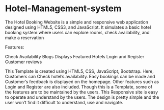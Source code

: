 # Hotel-Management-system
The Hotel Booking Website is a simple and responsive web application designed using HTML5, CSS3, and JavaScript. It simulates a basic hotel booking system where users can explore rooms, check availability, and make a reservation

Features:

Check Availability
Blogs
Displays Featured Hotels
Login and Register
Customer reviews

This Template is created using HTML5, CSS, JavaScript, Bootstrap. Here, Customers can Check hotel’s availability. Easy bookings can be made and Customer’s feedback is displayed on the homepage. Other features such as Login and Register are also included. Though this is a Template, some of the features are to be maintained by the users. This Responsive site is easy to operate and understand by the users. The design is pretty simple and the user won’t find it difficult to understand, use and navigate.
